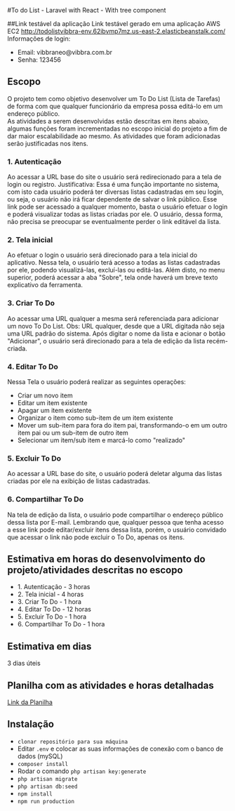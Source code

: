 #To do List - Laravel with React - With tree component


##Link testável da aplicação
Link testável gerado em uma aplicação AWS EC2
<a href="http://todolistvibbra-env.62ibvmp7mz.us-east-2.elasticbeanstalk.com/">http://todolistvibbra-env.62ibvmp7mz.us-east-2.elasticbeanstalk.com/</a>
Informações de login:
<ul>
  <li>Email: vibbraneo@vibbra.com.br</li>
  <li>Senha: 123456</li>
</ul>

<h2>Escopo</h2>

O projeto tem como objetivo desenvolver um To Do List (Lista de Tarefas) de forma com que qualquer funcionário da empresa possa editá-lo
em um endereço público.
<br>
As atividades a serem desenvolvidas estão descritas em itens abaixo, algumas funções foram incrementadas no escopo inicial do projeto a
fim de dar maior escalabilidade ao mesmo. As atividades que foram adicionadas serão justificadas nos itens.

<h3>1. Autenticação</h3>
Ao acessar a URL base do site o usuário será redirecionado para a tela de login ou registro.
Justificativa: Essa é uma função importante no sistema, com isto cada usuário poderá ter diversas listas cadastradas em seu login, ou seja,
o usuário não irá ficar dependente de salvar o link público. Esse link pode ser acessado a qualquer momento, basta o usuário efetuar o login
e poderá visualizar todas as listas criadas por ele. O usuário, dessa forma, não precisa se preocupar se eventualmente perder o link editável da lista.

<h3>2. Tela inicial </h3>
Ao efetuar o login o usuário será direcionado para a tela inicial do aplicativo. Nessa tela, o usuário terá acesso a todas as listas cadastradas por ele, podendo visualizá-las, excluí-las ou
editá-las. Além disto, no menu superior, poderá acessar a aba "Sobre", tela onde haverá um breve texto explicativo da
ferramenta.

<h3>3. Criar To Do </h3>
Ao acessar uma URL qualquer a mesma será referenciada para adicionar um novo To Do List. Obs: URL qualquer, desde que a URL digitada não seja uma URL padrão do sistema.
Após digitar o nome da lista e acionar o botão "Adicionar", o usuário será direcionado para a tela de edição da lista recém-criada.

<h3>4. Editar To Do</h3>
Nessa Tela o usuário poderá realizar as seguintes operações:
<ul>
  <li>Criar um novo item</li>
  <li>Editar um item existente</li>
  <li>Apagar um item existente </li>
  <li>Organizar o item como sub-item de um item existente</li>
  <li>Mover um sub-item para fora do item pai, transformando-o em um outro item pai ou um sub-item de outro item</li>
  <li>Selecionar um item/sub item e marcá-lo como "realizado"</li>
</ul>

<h3>5. Excluir To Do</h3>
Ao acessar a URL base do site, o usuário poderá deletar alguma das listas criadas por ele na exibição de listas cadastradas. 

<h3>6. Compartilhar To Do </h3>
Na tela de edição da lista, o usuário pode compartilhar o endereço público dessa lista por E-mail. Lembrando que, qualquer pessoa que tenha acesso a esse link pode editar/excluir itens dessa lista, porém, o usuário convidado que acessar o link não pode excluir o To Do, apenas os itens.

<h2>Estimativa em horas do desenvolvimento do projeto/atividades descritas no escopo</h2>
<ul>
    <li>1. Autenticação - 3 horas</li>
    <li>2. Tela inicial - 4 horas</li>
    <li>3. Criar To Do - 1 hora</li>
    <li>4. Editar To Do - 12 horas</li>
    <li>5. Excluir To Do - 1 hora</li>
    <li>6. Compartilhar To Do - 1 hora</li>
</ul>

<h2>Estimativa em dias</h2>
3 dias úteis

<h2>Planilha com as atividades e horas detalhadas</h2>
<a href="https://docs.google.com/spreadsheets/d/1sWPU1SSoXNnolQshartq8J_np_13CtYRR9Ux803yAzs/edit?usp=sharing">Link da Planilha</a>

## Instalação

- `clonar repositório para sua máquina`
- Editar `.env` e colocar as suas informações de conexão com o banco de dados (mySQL)
- `composer install`
-  Rodar o comando `php artisan key:generate`
- `php artisan migrate`
- `php artisan db:seed`
- `npm install`
- `npm run production`